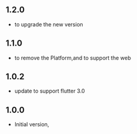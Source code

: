 ## 1.2.0

- to upgrade the new version

## 1.1.0

- to remove the Platform,and to support the web

## 1.0.2

- update to support flutter 3.0

## 1.0.0

- Initial version,